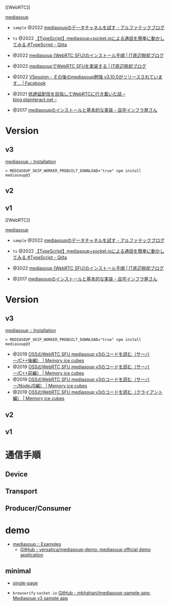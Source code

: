 [[WebRTC]]

[mediasoup](https://mediasoup.org/)

- `sample` @2022 [mediasoupのデータチャネルを試す - アルファテックブログ](https://www.alpha.co.jp/blog/202205_02)
- `ts` @2022 [【TypeScript】mediasoup+socket.ioによる通話を簡単に動かしてみる #TypeScript - Qiita](https://qiita.com/NNNiNiNNN/items/23e927d78ab71f38798d)
- @2022 [mediasoup (WebRTC SFU)のインストール手順 | IT底辺脱却ブログ](https://moewe-net.com/webrtc/install-mediasoup)
- @2022 [mediasoupでWebRTC SFUを実装する | IT底辺脱却ブログ](https://moewe-net.com/webrtc/how-to-mediasoup)
- @2022 [VSession - その後のmediasoup勉強 v3.10.0がリリースされています... | Facebook](https://m.facebook.com/vsession.jts/posts/3423784804558581/?locale=ms_MY)
- @2021 [低遅延配信を目指してWebRTCに行き着いた話 – blog.plainteract.net –](https://blog.plainteract.net/to-webrtc/)

- @2017 [mediasoupのインストールと基本的な実装 - 自宅インフラ屋さん](https://kobatako.hatenablog.com/entry/2017/06/02/113103)

# Version
## v3
[mediasoup :: Installation](https://mediasoup.org/documentation/v3/mediasoup/installation/)
```
> MEDIASOUP_SKIP_WORKER_PREBUILT_DOWNLOAD="true" npm install mediasoup@3
```

## v2
## v1


[[WebRTC]]

[mediasoup](https://mediasoup.org/)

- `sample` @2022 [mediasoupのデータチャネルを試す - アルファテックブログ](https://www.alpha.co.jp/blog/202205_02)
- `ts` @2022 [【TypeScript】mediasoup+socket.ioによる通話を簡単に動かしてみる #TypeScript - Qiita](https://qiita.com/NNNiNiNNN/items/23e927d78ab71f38798d)

- @2022 [mediasoup (WebRTC SFU)のインストール手順 | IT底辺脱却ブログ](https://moewe-net.com/webrtc/install-mediasoup)
- @2017 [mediasoupのインストールと基本的な実装 - 自宅インフラ屋さん](https://kobatako.hatenablog.com/entry/2017/06/02/113103)

# Version
## v3
[mediasoup :: Installation](https://mediasoup.org/documentation/v3/mediasoup/installation/)
```
> MEDIASOUP_SKIP_WORKER_PREBUILT_DOWNLOAD="true" npm install mediasoup@3
```

- @2019 [OSSのWebRTC SFU mediasoup v3のコードを読む（サーバー/C++後編） | Memory ice cubes](https://leaysgur.github.io/posts/2019/04/12/213345/)
- @2019 [OSSのWebRTC SFU mediasoup v3のコードを読む（サーバー/C++前編） | Memory ice cubes](https://leaysgur.github.io/posts/2019/04/04/180307/)
- @2019 [OSSのWebRTC SFU mediasoup v3のコードを読む（サーバー/NodeJS編） | Memory ice cubes](https://leaysgur.github.io/posts/2019/03/25/180850/)
- @2019 [OSSのWebRTC SFU mediasoup v3のコードを読む（クライアント編） | Memory ice cubes](https://leaysgur.github.io/posts/2019/02/25/144511/)

## v2
## v1


# 通信手順

## Device

## Transport

## Producer/Consumer

# demo
- [mediasoup :: Examples](https://mediasoup.org/documentation/examples/)
	- [GitHub - versatica/mediasoup-demo: mediasoup official demo application](https://github.com/versatica/mediasoup-demo)

## minimal
- [single-page](https://github.com/daily-co/mediasoup-sandbox/tree/master/single-page)

- `browserify` `socket.io`  [GitHub - mkhahani/mediasoup-sample-app: Mediasoup v3 sample app](https://github.com/mkhahani/mediasoup-sample-app)
